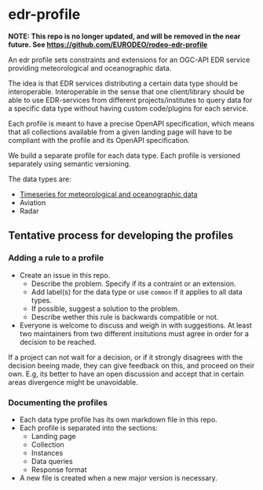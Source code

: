 # edr-profile

**NOTE: This repo is no longer updated, and will be removed in the near future. See <https://github.com/EURODEO/rodeo-edr-profile>**

An edr profile sets constraints and extensions for an OGC-API EDR service providing meteorological and oceanographic data.

The idea is that EDR services distributing a certain data type should be interoperable.
Interoperable in the sense that one client/library should be able to use EDR-services from different projects/institutes to query data for a specific data type without having custom code/plugins for each service.

Each profile is meant to have a precise OpenAPI specification, which means that all collections available from a given landing page will have to be compliant with the profile and its OpenAPI specification.

We build a separate profile for each data type. Each profile is versioned separately using semantic versioning.

The data types are:

- [Timeseries for meteorological and oceanographic data](metocean-timeseries/README.md)
- Aviation
- Radar

## Tentative process for developing the profiles

### Adding a rule to a profile

- Create an issue in this repo.
  - Describe the problem. Specify if its a contraint or an extension.
  - Add label(s) for the data type or use `common` if it applies to all data types.
  - If possible, suggest a solution to the problem.
  - Describe wether this rule is backwards compatible or not.
- Everyone is welcome to discuss and weigh in with suggestions. At least two maintainers from two different insitutions must agree in order for a decision to be reached.

If a project can not wait for a decision, or if it strongly disagrees with the decision beeing made, they can give feedback on this, and proceed on their own. E.g, its better to have an open discussion and accept that in certain areas divergence might be unavoidable.

### Documenting the profiles

- Each data type profile has its own markdown file in this repo.
- Each profile is separated into the sections:
  - Landing page
  - Collection
  - Instances
  - Data queries
  - Response format
- A new file is created when a new major version is necessary.
